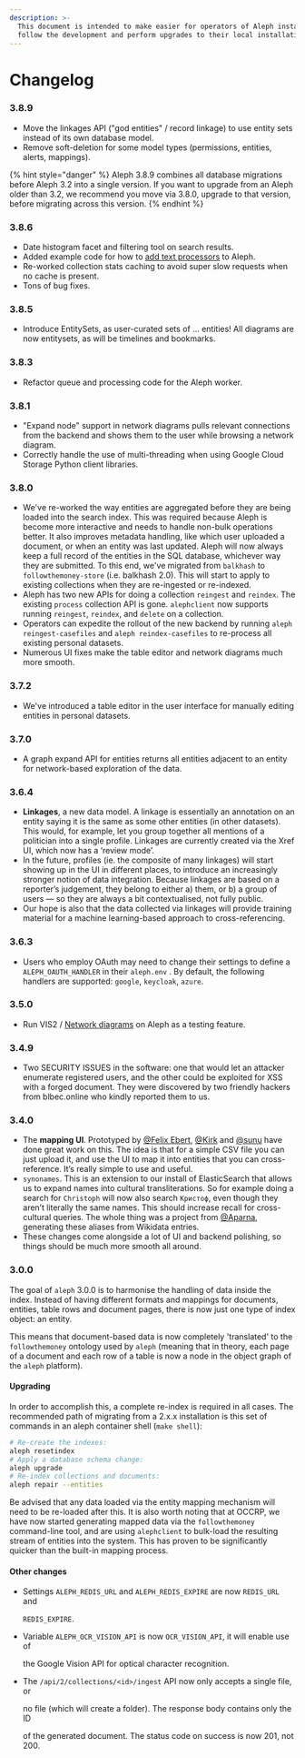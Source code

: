 ```yaml
---
description: >-
  This document is intended to make easier for operators of Aleph instances to
  follow the development and perform upgrades to their local installation.
---
```


# Changelog

### 3.8.9

* Move the linkages API \("god entities" / record linkage\) to use entity sets instead of its own database model.
* Remove soft-deletion for some model types \(permissions, entities, alerts, mappings\).

{% hint style="danger" %}
Aleph 3.8.9 combines all database migrations before Aleph 3.2 into a single version. If you want to upgrade from an Aleph older than 3.2, we recommend you move via 3.8.0, upgrade to that version, before migrating across this version.
{% endhint %}

### 3.8.6

* Date histogram facet and filtering tool on search results.
* Added example code for how to [add text processors](adding-text-processors.md) to Aleph.
* Re-worked collection stats caching to avoid super slow requests when no cache is present.
* Tons of bug fixes.

### 3.8.5

* Introduce EntitySets, as user-curated sets of ... entities! All diagrams are now entitysets, as will be timelines and bookmarks. 

### 3.8.3

* Refactor queue and processing code for the Aleph worker. 

### 3.8.1

* "Expand node" support in network diagrams pulls relevant connections from the backend and shows them to the user while browsing a network diagram.
* Correctly handle the use of multi-threading when using Google Cloud Storage Python client libraries.

### 3.8.0

* We've re-worked the way entities are aggregated before they are being loaded into the search index. This was required because Aleph is become more interactive and needs to handle non-bulk operations better. It also improves metadata handling, like which user uploaded a document, or when an entity was last updated. Aleph will now always keep a full record of the entities in the SQL database, whichever way they are submitted. To this end, we've migrated from `balkhash` to `followthemoney-store` \(i.e. balkhash 2.0\). This will start to apply to existing collections when they are re-ingested or re-indexed.
* Aleph has two new APIs for doing a collection `reingest` and `reindex`. The existing `process` collection API is gone. `alephclient` now supports running `reingest`, `reindex`, and `delete` on a collection.
* Operators can expedite the rollout of the new backend by running `aleph reingest-casefiles` and `aleph reindex-casefiles` to re-process all existing personal datasets.
* Numerous UI fixes make the table editor and network diagrams much more smooth.

### 3.7.2

* We've introduced a table editor in the user interface for manually editing entities in personal datasets.

### 3.7.0

* A graph expand API for entities returns all entities adjacent to an entity for network-based exploration of the data.

### 3.6.4

* **Linkages**, a new data model. A linkage is essentially an annotation on an entity saying it is the same as some other entities \(in other datasets\). This would, for example, let you group together all mentions of a politician into a single profile. Linkages are currently created via the Xref UI, which now has a ‘review mode’.
* In the future, profiles \(ie. the composite of many linkages\) will start showing up in the UI in different places, to introduce an increasingly stronger notion of data integration. Because linkages are based on a reporter’s judgement, they belong to either a\) them, or b\) a group of users — so they are always a bit contextualised, not fully public.
* Our hope is also that the data collected via linkages will provide training material for a machine learning-based approach to cross-referencing.

### 3.6.3

* Users who employ OAuth may need to change their settings to define a `ALEPH_OAUTH_HANDLER` in their `aleph.env` . By default, the following handlers are supported: `google`, `keycloak`, `azure`.

### 3.5.0

* Run VIS2 / [Network diagrams](../guide/building-out-your-investigation/network-diagrams.md) on Aleph as a testing feature.

### 3.4.9

* Two SECURITY ISSUES in the software: one that would let an attacker enumerate registered users, and the other could be exploited for XSS with a forged document. They were discovered by two friendly hackers from blbec.online who kindly reported them to us.

### 3.4.0

* The **mapping UI**. Prototyped by [@Felix Ebert](https://alephdata.slack.com/team/UE32DAC4S), [@Kirk](https://alephdata.slack.com/team/UL1AWH89X) and [@sunu](https://alephdata.slack.com/team/UE1EFLX5K) have done great work on this. The idea is that for a simple CSV file you can just upload it, and use the UI to map it into entities that you can cross-reference. It’s really simple to use and useful.
* `synonames`. This is an extension to our install of ElasticSearch that allows us to expand names into cultural transliterations. So for example doing a search for `Christoph` will now also search `Кристоф`, even though they aren’t literally the same names. This should increase recall for cross-cultural queries. The whole thing was a project from [@Aparna](https://alephdata.slack.com/team/UML9VA9K5), generating these aliases from Wikidata entries.
* These changes come alongside a lot of UI and backend polishing, so things should be much more smooth all around.

### 3.0.0

The goal of `aleph` 3.0.0 is to harmonise the handling of data inside the index. Instead of having different formats and mappings for documents, entities, table rows and document pages, there is now just one type of index object: an entity.

This means that document-based data is now completely 'translated' to the `followthemoney` ontology used by `aleph` \(meaning that in theory, each page of a document and each row of a table is now a node in the object graph of the `aleph` platform\).

#### Upgrading

In order to accomplish this, a complete re-index is required in all cases. The recommended path of migrating from a 2.x.x installation is this set of commands in an aleph container shell \(`make shell`\):

```bash
# Re-create the indexes:
aleph resetindex
# Apply a database schema change:
aleph upgrade
# Re-index collections and documents:
aleph repair --entities
```

Be advised that any data loaded via the entity mapping mechanism will need to be re-loaded after this. It is also worth noting that at OCCRP, we have now started generating mapped data via the `followthemoney` command-line tool, and are using `alephclient` to bulk-load the resulting stream of entities into the system. This has proven to be significantly quicker than the built-in mapping process.

#### Other changes

* Settings `ALEPH_REDIS_URL` and `ALEPH_REDIS_EXPIRE` are now `REDIS_URL` and

  `REDIS_EXPIRE`.

* Variable `ALEPH_OCR_VISION_API` is now `OCR_VISION_API`, it will enable use of

  the Google Vision API for optical character recognition.

* The `/api/2/collections/<id>/ingest` API now only accepts a single file, or

  no file \(which will create a folder\). The response body contains only the ID

  of the generated document. The status code on success is now 201, not 200.

